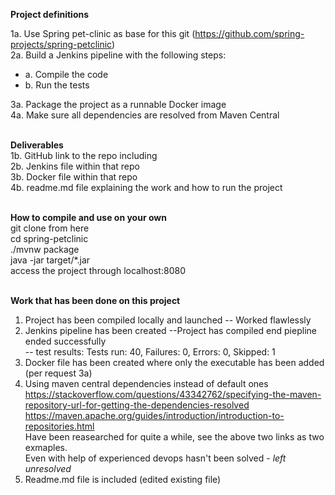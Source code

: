 <b>Project definitions</b>  

1a. Use Spring pet-clinic as base for this git (https://github.com/spring-projects/spring-petclinic)  
2a. Build a Jenkins pipeline with the following steps:  
* a. Compile the code</br>
* b. Run the tests  

3a. Package the project as a runnable Docker image  
4a. Make sure all dependencies are resolved from Maven Central  </br></br>


<b>Deliverables</b>  
1b. GitHub link to the repo including  
     2b. Jenkins file within that repo  
     3b. Docker file within that repo  
     4b. readme.md file explaining the work and how to run the project  </br></br>
 

<b>How to compile and use on your own</b>  
git clone from here  
cd spring-petclinic  
./mvnw package  
java -jar target/*.jar  
access the project through localhost:8080  </br></br>

<b>Work that has been done on this project</b>
1. Project has been compiled locally and launched
-- Worked flawlessly
2. Jenkins pipeline has been created
--Project has compiled end piepline ended successfully  
-- test results: Tests run: 40, Failures: 0, Errors: 0, Skipped: 1  
3. Docker file has been created where only the executable has been added (per request 3a)
4. Using maven central dependencies instead of default ones  
https://stackoverflow.com/questions/43342762/specifying-the-maven-repository-url-for-getting-the-dependencies-resolved
https://maven.apache.org/guides/introduction/introduction-to-repositories.html  
Have been reasearched for quite a while, see the above two links as two exmaples.  
Even with help of experienced devops hasn't been solved - <i>left unresolved</i>
5. Readme.md file is included (edited existing file)
